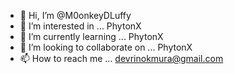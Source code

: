 - 👋 Hi, I’m @M0onkeyDLuffy
- 👀 I’m interested in ... PhytonX
- 🌱 I’m currently learning ... PhytonX
- 💞️ I’m looking to collaborate on ... PhytonX
- 📫 How to reach me ... devrinokmura@gmail.com

<!---
M0onkeyDLuffy/M0onkeyDLuffy is a ✨ special ✨ repository because its `README.md` (this file) appears on your GitHub profile.
You can click the Preview link to take a look at your changes.
--->
